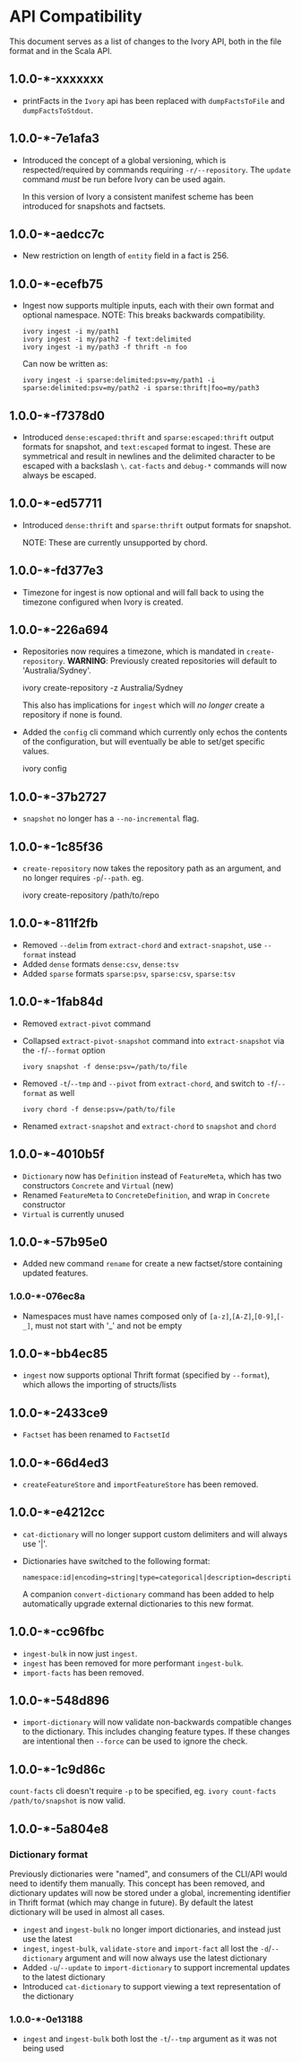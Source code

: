 API Compatibility
=================

This document serves as a list of changes to the Ivory API, both in the file format and in the Scala API.

## 1.0.0-*-xxxxxxx

- printFacts in the `Ivory` api has been replaced with `dumpFactsToFile` and `dumpFactsToStdout`. 

## 1.0.0-*-7e1afa3

- Introduced the concept of a global versioning, which is respected/required by commands requiring `-r/--repository`.
  The `update` command _must_ be run before Ivory can be used again.

  In this version of Ivory a consistent manifest scheme has been introduced for snapshots and factsets.

## 1.0.0-*-aedcc7c

- New restriction on length of `entity` field in a fact is 256.

## 1.0.0-*-ecefb75

- Ingest now supports multiple inputs, each with their own format and optional namespace.
  NOTE: This breaks backwards compatibility.

      ivory ingest -i my/path1
      ivory ingest -i my/path2 -f text:delimited
      ivory ingest -i my/path3 -f thrift -n foo

  Can now be written as:

      ivory ingest -i sparse:delimited:psv=my/path1 -i sparse:delimited:psv=my/path2 -i sparse:thrift|foo=my/path3

## 1.0.0-*-f7378d0

- Introduced `dense:escaped:thrift` and `sparse:escaped:thrift` output formats for snapshot, and `text:escaped` format
  to ingest. These are symmetrical and result in newlines and the delimited character to be escaped with a backslash `\`.
  `cat-facts` and `debug-*` commands will now always be escaped.

## 1.0.0-*-ed57711

- Introduced `dense:thrift` and `sparse:thrift` output formats for snapshot.

  NOTE: These are currently unsupported by chord.

## 1.0.0-*-fd377e3

- Timezone for ingest is now optional and will fall back to using the timezone configured when Ivory is created.

## 1.0.0-*-226a694

- Repositories now requires a timezone, which is mandated in `create-repository`.
  **WARNING**: Previously created repositories will default to 'Australia/Sydney'.

    ivory create-repository -z Australia/Sydney

  This also has implications for `ingest` which will _no longer_ create a repository if none is found.
- Added the `config` cli command which currently only echos the contents of the configuration, but will eventually
  be able to set/get specific values.

    ivory config

## 1.0.0-*-37b2727

 - `snapshot` no longer has a `--no-incremental` flag.

## 1.0.0-*-1c85f36

- `create-repository` now takes the repository path as an argument, and no longer requires `-p`/`--path`. eg.

    ivory create-repository /path/to/repo

## 1.0.0-*-811f2fb

- Removed `--delim` from `extract-chord` and `extract-snapshot`, use `--format` instead
- Added `dense` formats `dense:csv`, `dense:tsv`
- Added `sparse` formats `sparse:psv`, `sparse:csv`, `sparse:tsv`

## 1.0.0-*-1fab84d

- Removed `extract-pivot` command
- Collapsed `extract-pivot-snapshot` command into `extract-snapshot` via the `-f`/`--format` option

      ivory snapshot -f dense:psv=/path/to/file

- Removed `-t`/`--tmp` and `--pivot` from `extract-chord`, and switch to `-f`/`--format` as well

      ivory chord -f dense:psv=/path/to/file
- Renamed `extract-snapshot` and `extract-chord` to `snapshot` and `chord`

## 1.0.0-*-4010b5f

- `Dictionary` now has `Definition` instead of `FeatureMeta`, which has two constructors `Concrete` and `Virtual` (new)
- Renamed `FeatureMeta` to `ConcreteDefinition`, and wrap in `Concrete` constructor
- `Virtual` is currently unused

## 1.0.0-*-57b95e0

- Added new command `rename` for create a new factset/store containing updated features.

### 1.0.0-*-076ec8a

- Namespaces must have names composed only of `[a-z]`,`[A-Z]`,`[0-9]`,`[-_]`, must not start with '_' and not be empty

## 1.0.0-*-bb4ec85

- `ingest` now supports optional Thrift format (specified by `--format`), which allows the importing of structs/lists

## 1.0.0-*-2433ce9

- `Factset` has been renamed to `FactsetId`

## 1.0.0-*-66d4ed3

- `createFeatureStore` and `importFeatureStore` has been removed.

## 1.0.0-*-e4212cc

- `cat-dictionary` will no longer support custom delimiters and will always use '|'.
- Dictionaries have switched to the following format:

      namespace:id|encoding=string|type=categorical|description=description|tombstone=NA

  A companion `convert-dictionary` command has been added to help automatically upgrade external dictionaries to this
  new format.

## 1.0.0-*-cc96fbc

- `ingest-bulk` in now just `ingest`.
- `ingest` has been removed for more performant `ingest-bulk`.
- `import-facts` has been removed.

## 1.0.0-*-548d896

- `import-dictionary` will now validate non-backwards compatible changes to the dictionary.
  This includes changing feature types. If these changes are intentional then `--force` can be used to ignore the check.

## 1.0.0-*-1c9d86c

`count-facts` cli doesn't require `-p` to be specified, eg. `ivory count-facts /path/to/snapshot` is now valid.

## 1.0.0-*-5a804e8

### Dictionary format

Previously dictionaries were "named", and consumers of the CLI/API would need to identify them manually.
This concept has been removed, and dictionary updates will now be stored under a global, incrementing identifier
in Thrift format (which may change in future).
By default the latest dictionary will be used in almost all cases.

- `ingest` and `ingest-bulk` no longer import dictionaries, and instead just use the latest
- `ingest`, `ingest-bulk`, `validate-store` and `import-fact` all lost the `-d`/`--dictionary` argument and will now
  always use the latest dictionary
- Added `-u`/`--update` to `import-dictionary` to support incremental updates to the latest dictionary
- Introduced `cat-dictionary` to support viewing a text representation of the dictionary

### 1.0.0-*-0e13188

- `ingest` and `ingest-bulk` both lost the `-t`/`--tmp` argument as it was not being used
